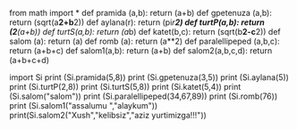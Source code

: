 from math import * 
def pramida (a,b):
    return (a+b)
def gpetenuza (a,b):
    return (sqrt(a**2+b**2))
def aylana(r):
    return (pi*r**2)
def turtP(a,b):
    return (2**(a+b))
def turtS(a,b):
    return (a*b)
def katet(b,c):
    return (sqrt(b**2-c**2))
def salom (a):
    return (a)
def romb (a):
    return (a**2)
def paralellipeped (a,b,c):
    return (a+b+c)
def salom1(a,b):
    return (a+b)
def salom2(a,b,c,d):
	return (a+b+c+d)



import Si
print (Si.pramida(5,8))
print (Si.gpetenuza(3,5))
print (Si.aylana(5))
print (Si.turtP(2,8))
print (Si.turtS(5,8))
print (Si.katet(5,4))
print (Si.salom("salom"))
print (Si.paralellipeped(34,67,89))
print (Si.romb(76))
print (Si.salom1("assalumu ","alaykum"))
print(Si.salom2("Xush","kelibsiz","aziz yurtimizga!!!"))
